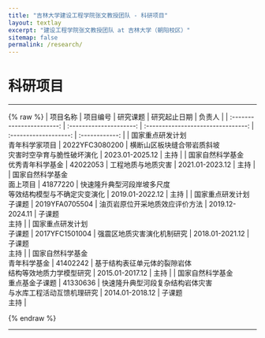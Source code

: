 ```yaml
---
title: "吉林大学建设工程学院张文教授团队 - 科研项目"
layout: textlay
excerpt: "建设工程学院张文教授团队 at 吉林大学（朝阳校区）"
sitemap: false
permalink: /research/
---
```


# 科研项目
---
{% raw %}
| 项目名称 | 项目编号 | 研究课题 | 研究起止日期 | 负责人 |
| :-----------------------: | :---------------------: | :--------------------------------: | :-------------------: | :------------: |
| 国家重点研发计划<br>青年科学家项目 | 2022YFC3080200 | 横断山区板块缝合带岩质斜坡<br>灾害时空孕育与脆性破坏演化 | 2023.01-2025.12 | 主持 |
| 国家自然科学基金<br>优秀青年科学基金 | 42022053 | 工程地质与地质灾害 | 2021.01-2023.12 | 主持 |
| 国家自然科学基金<br>面上项目 | 41877220 | 快速隆升典型河段岸坡多尺度<br>等效结构模型与不确定灾变演化 | 2019.01-2022.12 | 主持 |
| 国家重点研发计划<br>子课题 | 2019YFA0705504 | 油页岩原位开采地质效应评价方法 | 2019.12-2024.11 | 子课题<br>主持 |
| 国家重点研发计划<br>子课题 | 2017YFC1501004 | 强震区地质灾害演化机制研究 | 2018.01-2021.12 | 子课题<br>主持 |
| 国家自然科学基金<br>青年科学基金 | 41402242 | 基于结构表征单元体的裂隙岩体<br>结构等效地质力学模型研究 | 2015.01-2017.12 | 主持 |
| 国家自然科学基金<br>重点基金子课题 | 41330636 | 快速隆升典型河段复杂结构岩体灾害<br>与水库工程活动互馈机理研究 | 2014.01-2018.12 | 子课题<br>主持 |

{% endraw %}

---

